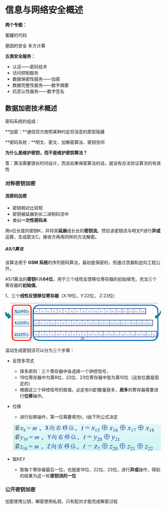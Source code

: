 # 信息与网络安全概述

**两个专题：**

蜜罐的代码

基因的安全 多方计算



**五类安全服务：**

- 认证——密码技术
- 访问控制服务
- 数据保密性服务——加密
- 数据完整性服务——数字摘要
- 抗否认性服务——数字签名



## 数据加密技术概述

密码系统的组成：

**加密：**通信双方按照某种约定将消息的原型隐藏

**密码系统：**明文、密文、加解密算法、密钥空间



**为什么是维护密钥，而不是维护密钥算法？**

答：算法需要很长时间设计，而且如果保密算法的话，就没有办法验证算法的有效性



### 对称密钥加密

#### 流密码加密

- 密钥相对比较短
- 密钥被延展到长二进制码流中
- 类似**一次性密码本**

用n位长度的密钥K，并将其**延展**成长长的**密钥流**。然后该密钥流与明文P进行**异或**运算，生成密文C。接收方再用同样的方法解密。



##### A5/1算法

该算法用于 **GSM 系统**的序列密码算法，最初是保密的，但通过泄漏和逆向工程公开。

A5/1算法的**密钥**K共**64位**，用于三个线性反馈移位寄存器的初始填充，充当三个寄存器的**初始值**。

1、三个**线性反馈移位寄存器**（X:19位，Y:22位， Z:23位）

![image-20231004223829208](assets/image-20231004223829208.png)



滚动生成密钥流可以分为三个步骤：

- 反馈多项式

  - 择多原则：三个寄存器中各选择一个钟控信号，
  - 19位寄存器中为第8位，22位、23位寄存器中皆为第10位（这些位置是固定的）
  - 根据这三个钟控信号的取值，必定有0或1数量居多，**居多**的寄存器需要进行**位移**操作。

- 位移

  - 进行右移操作，第一位需要填充t，t由下列公式决定

  ![image-20231005111733280](assets/image-20231005111733280.png)

- 取KEY

  - 取每个寄存器最后一位，也就是19位、22位、23位，进行**异或**操作，得到的结果为这一轮**密钥流的一位**



### 公开密钥加密

加密使用公钥，解密使用私钥，只有配对才能完成解密过程

